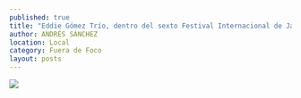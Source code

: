 ```yaml
---
published: true
title: "Eddie Gómez Trío, dentro del sexto Festival Internacional de Jazz y Blues"
author: ANDRÉS SÁNCHEZ
location: Local
category: Fuera de Foco
layout: posts
---
```


![](http://i.imgur.com/8VhAMjWm.jpg)
